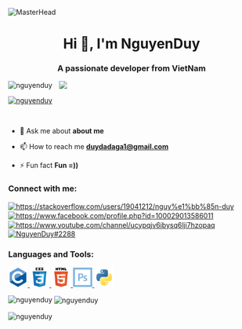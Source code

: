 ![MasterHead](https://steamuserimages-a.akamaihd.net/ugc/933832491637928949/68367383D54B98E235F70EF64F6FC6DABA35B021/?imw=512&imh=512&ima=fit&impolicy=Letterbox&imcolor=%23000000&letterbox=true)
<h1 align="center">Hi 👋, I'm NguyenDuy</h1>
<h3 align="center">A passionate developer from VietNam</h3>
<img align="right" alt"Yourname" width="400" src="https://i.pinimg.com/originals/b1/76/7a/b1767a9e6aeb814387bc69bca5171484.gif">

<p align="left"> <img src="https://komarev.com/ghpvc/?username=nguyenduy&label=Profile%20views&color=0e75b6&style=flat" alt="nguyenduy" /> </p>

<p align="left"> <a href="https://github.com/ryo-ma/github-profile-trophy"><img src="https://github-profile-trophy.vercel.app/?username=nguyenduy" alt="nguyenduy" /></a> </p>

<p align="left"> <a href="https://twitter.com/" target="blank"><img src="https://img.shields.io/twitter/follow/?logo=twitter&style=for-the-badge" alt="" /></a> </p>

- 💬 Ask me about **about me**

- 📫 How to reach me **duydadaga1@gmail.com**

- ⚡ Fun fact **Fun =))**

<h3 align="left">Connect with me:</h3>
<p align="left">
<a href="https://stackoverflow.com/users/https://stackoverflow.com/users/19041212/nguy%e1%bb%85n-duy" target="blank"><img align="center" src="https://raw.githubusercontent.com/rahuldkjain/github-profile-readme-generator/master/src/images/icons/Social/stack-overflow.svg" alt="https://stackoverflow.com/users/19041212/nguy%e1%bb%85n-duy" height="30" width="40" /></a>
<a href="https://fb.com/https://www.facebook.com/profile.php?id=100029013586011" target="blank"><img align="center" src="https://raw.githubusercontent.com/rahuldkjain/github-profile-readme-generator/master/src/images/icons/Social/facebook.svg" alt="https://www.facebook.com/profile.php?id=100029013586011" height="30" width="40" /></a>
<a href="https://www.youtube.com/c/https://www.youtube.com/channel/ucypqjv6ibysq6lji7hzopaq" target="blank"><img align="center" src="https://raw.githubusercontent.com/rahuldkjain/github-profile-readme-generator/master/src/images/icons/Social/youtube.svg" alt="https://www.youtube.com/channel/ucypqjv6ibysq6lji7hzopaq" height="30" width="40" /></a>
<a href="https://discord.gg/NguyenDuy#2288" target="blank"><img align="center" src="https://raw.githubusercontent.com/rahuldkjain/github-profile-readme-generator/master/src/images/icons/Social/discord.svg" alt="NguyenDuy#2288" height="30" width="40" /></a>
</p>

<h3 align="left">Languages and Tools:</h3>
<p align="left"> <a href="https://www.cprogramming.com/" target="_blank" rel="noreferrer"> <img src="https://raw.githubusercontent.com/devicons/devicon/master/icons/c/c-original.svg" alt="c" width="40" height="40"/> </a> <a href="https://www.w3schools.com/css/" target="_blank" rel="noreferrer"> <img src="https://raw.githubusercontent.com/devicons/devicon/master/icons/css3/css3-original-wordmark.svg" alt="css3" width="40" height="40"/> </a> <a href="https://www.w3.org/html/" target="_blank" rel="noreferrer"> <img src="https://raw.githubusercontent.com/devicons/devicon/master/icons/html5/html5-original-wordmark.svg" alt="html5" width="40" height="40"/> </a> <a href="https://www.photoshop.com/en" target="_blank" rel="noreferrer"> <img src="https://raw.githubusercontent.com/devicons/devicon/master/icons/photoshop/photoshop-line.svg" alt="photoshop" width="40" height="40"/> </a> <a href="https://www.python.org" target="_blank" rel="noreferrer"> <img src="https://raw.githubusercontent.com/devicons/devicon/master/icons/python/python-original.svg" alt="python" width="40" height="40"/> </a> </p>

<p><img align="left" src="https://github-readme-stats.vercel.app/api/top-langs?username=nguyenduy&show_icons=true&locale=en&layout=compact" alt="nguyenduy" /></p>

<p>&nbsp;<img align="center" src="https://github-readme-stats.vercel.app/api?username=nguyenduy&show_icons=true&locale=en" alt="nguyenduy" /></p>

<p><img align="center" src="https://github-readme-streak-stats.herokuapp.com/?user=nguyenduy&" alt="nguyenduy" /></p>

